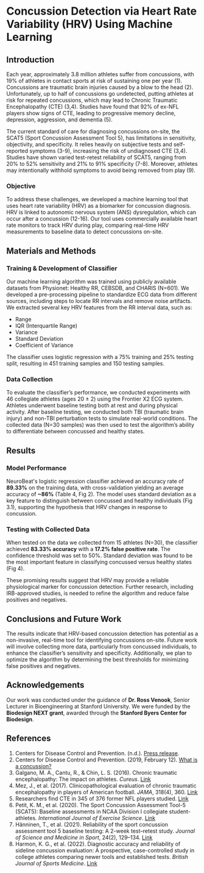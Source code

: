 # Concussion Detection via Heart Rate Variability (HRV) Using Machine Learning

## Introduction

Each year, approximately 3.8 million athletes suffer from concussions, with 19% of athletes in contact sports at risk of sustaining one per year (1). Concussions are traumatic brain injuries caused by a blow to the head (2). Unfortunately, up to half of concussions go undetected, putting athletes at risk for repeated concussions, which may lead to Chronic Traumatic Encephalopathy (CTE) (3,4). Studies have found that 92% of ex-NFL players show signs of CTE, leading to progressive memory decline, depression, aggression, and dementia (5).

The current standard of care for diagnosing concussions on-site, the SCAT5 (Sport Concussion Assessment Tool 5), has limitations in sensitivity, objectivity, and specificity. It relies heavily on subjective tests and self-reported symptoms (3-9), increasing the risk of undiagnosed CTE (3,4). Studies have shown varied test-retest reliability of SCAT5, ranging from 20% to 52% sensitivity and 21% to 91% specificity (7-8). Moreover, athletes may intentionally withhold symptoms to avoid being removed from play (9).

### Objective

To address these challenges, we developed a machine learning tool that uses heart rate variability (HRV) as a biomarker for concussion diagnosis. HRV is linked to autonomic nervous system (ANS) dysregulation, which can occur after a concussion (12-16). Our tool uses commercially available heart rate monitors to track HRV during play, comparing real-time HRV measurements to baseline data to detect concussions on-site.

## Materials and Methods

### Training & Development of Classifier

Our machine learning algorithm was trained using publicly available datasets from Physionet: Healthy RR, CEBSDB, and CHARIS (N=601). We developed a pre-processing pipeline to standardize ECG data from different sources, including steps to locate RR intervals and remove noise artifacts. We extracted several key HRV features from the RR interval data, such as:

- Range
- IQR (Interquartile Range)
- Variance
- Standard Deviation
- Coefficient of Variance

The classifier uses logistic regression with a 75% training and 25% testing split, resulting in 451 training samples and 150 testing samples.

### Data Collection

To evaluate the classifier’s performance, we conducted experiments with 46 collegiate athletes (ages 20 ± 2) using the Frontier X2 ECG system. Athletes underwent baseline testing both at rest and during physical activity. After baseline testing, we conducted both TBI (traumatic brain injury) and non-TBI perturbation tests to simulate real-world conditions. The collected data (N=30 samples) was then used to test the algorithm’s ability to differentiate between concussed and healthy states.

## Results

### Model Performance

NeuroBeat's logistic regression classifier achieved an accuracy rate of **89.33%** on the training data, with cross-validation yielding an average accuracy of **~86%** (Table 4, Fig 2). The model uses standard deviation as a key feature to distinguish between concussed and healthy individuals (Fig 3.1), supporting the hypothesis that HRV changes in response to concussion.

### Testing with Collected Data

When tested on the data we collected from 15 athletes (N=30), the classifier achieved **83.33% accuracy** with a **17.2% false positive rate**. The confidence threshold was set to 50%. Standard deviation was found to be the most important feature in classifying concussed versus healthy states (Fig 4).

These promising results suggest that HRV may provide a reliable physiological marker for concussion detection. Further research, including IRB-approved studies, is needed to refine the algorithm and reduce false positives and negatives.

## Conclusions and Future Work

The results indicate that HRV-based concussion detection has potential as a non-invasive, real-time tool for identifying concussions on-site. Future work will involve collecting more data, particularly from concussed individuals, to enhance the classifier’s sensitivity and specificity. Additionally, we plan to optimize the algorithm by determining the best thresholds for minimizing false positives and negatives.

## Acknowledgements

Our work was conducted under the guidance of **Dr. Ross Venook**, Senior Lecturer in Bioengineering at Stanford University. We were funded by the **Biodesign NEXT grant**, awarded through the **Stanford Byers Center for Biodesign**.

## References

1. Centers for Disease Control and Prevention. (n.d.). [Press release](https://www.cdc.gov/media/pressrel/2007/r070607.htm).
2. Centers for Disease Control and Prevention. (2019, February 12). [What is a concussion?](https://www.cdc.gov/headsup/basics/concussion_whatis.html)
3. Galgano, M. A., Cantu, R., & Chin, L. S. (2016). Chronic traumatic encephalopathy: The impact on athletes. *Cureus*. [Link](https://doi.org/10.7759/cureus.532)
4. Mez, J., et al. (2017). Clinicopathological evaluation of chronic traumatic encephalopathy in players of American football. *JAMA*, 318(4), 360. [Link](https://doi.org/10.1001/jama.2017.8334)
5. Researchers find CTE in 345 of 376 former NFL players studied. [Link](https://www.bumc.bu.edu/busm/2023/02/06/researchers-find-cte-in-345-of-376-former-nfl-players-studied/)
6. Petit, K. M., et al. (2020). The Sport Concussion Assessment Tool-5 (SCAT5): Baseline assessments in NCAA Division I collegiate student-athletes. *International Journal of Exercise Science*. [Link](https://www.ncbi.nlm.nih.gov/pmc/articles/PMC7449330/)
7. Hänninen, T., et al. (2021). Reliability of the sport concussion assessment tool 5 baseline testing: A 2-week test–retest study. *Journal of Science and Medicine in Sport*, 24(2), 129–134. [Link](https://doi.org/10.1016/j.jsams.2020.07.014)
8. Harmon, K. G., et al. (2022). Diagnostic accuracy and reliability of sideline concussion evaluation: A prospective, case-controlled study in college athletes comparing newer tools and established tests. *British Journal of Sports Medicine*. [Link](https://bjsm.bmj.com/content/56/3/144.long)

